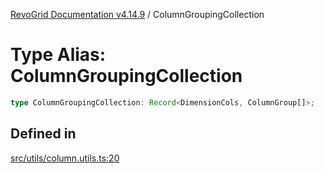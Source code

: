 [RevoGrid Documentation v4.14.9](README.md) / ColumnGroupingCollection

# Type Alias: ColumnGroupingCollection

```ts
type ColumnGroupingCollection: Record<DimensionCols, ColumnGroup[]>;
```

## Defined in

[src/utils/column.utils.ts:20](https://github.com/revolist/revogrid/blob/6c3c52a081bcade371a3f5576e4e5805c6bbce5c/src/utils/column.utils.ts#L20)
